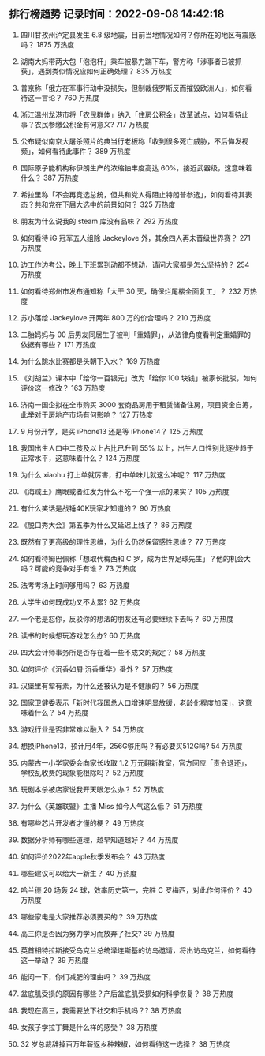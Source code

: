 
## 排行榜趋势 记录时间：2022-09-08 14:42:18
  
  1. 四川甘孜州泸定县发生 6.8 级地震，目前当地情况如何？你所在的地区有震感吗？ 1875 万热度
    
  2. 湖南大妈带两大包「泡泡杆」乘车被暴力踹下车，警方称「涉事者已被抓获」，遇到类似情况应如何正确处理？ 835 万热度
    
  3. 普京称「俄方在军事行动中没损失，但制裁俄罗斯反而摧毁欧洲人」，如何看待这一言论？ 760 万热度
    
  4. 浙江温州龙港市将「农民群体」纳入「住房公积金」改革试点，如何看待此事？农民参缴公积金有何意义? 717 万热度
    
  5. 公布疑似南京大屠杀照片的典当行老板称「收到很多死亡威胁，不后悔发视频」，如何看待此事件？ 389 万热度
    
  6. 国际原子能机构称伊朗生产的浓缩铀丰度高达 60%，接近武器级，这意味着什么？ 387 万热度
    
  7. 希拉里称「不会再竞选总统，但共和党人得阻止特朗普参选」，如何看待其表态？共和党在下届大选中的前景如何？ 325 万热度
    
  8. 朋友为什么说我的 steam 库没有品味？ 292 万热度
    
  9. 如何看待 iG 冠军五人组除 Jackeylove 外，其余四人再未晋级世界赛？ 271 万热度
    
  10. 边工作边考公，晚上下班累到动都不想动，请问大家都是怎么坚持的？ 254 万热度
    
  11. 如何看待郑州市发布通知称「大干 30 天，确保烂尾楼全面复工」？ 232 万热度
    
  12. 苏小落给 Jackeylove 开两年 800 万的价合理吗？ 210 万热度
    
  13. 二胎妈妈与 00 后男友同居生子被判「重婚罪」，从法律角度看判定重婚罪的依据有哪些？ 171 万热度
    
  14. 为什么跳水比赛都是头朝下入水？ 169 万热度
    
  15. 《刘胡兰》课本中「给你一百银元」改为「给你 100 块钱」被家长批驳，如何评价这一修改？ 163 万热度
    
  16. 济南一国企拟在全市购买 3000 套商品房用于租赁储备住房，项目资金自筹，此举对于房地产市场有何影响？ 127 万热度
    
  17. 9 月份开学，是买 iPhone13 还是等 iPhone14？ 125 万热度
    
  18. 我国出生人口中二孩及以上占比已升到 55% 以上，出生人口性别比逐步趋于正常水平，这意味着什么？ 124 万热度
    
  19. 为什么 xiaohu 打上单就厉害，打中单味儿就这么冲呢？ 117 万热度
    
  20. 《海贼王》鹰眼或者红发为什么不吃一个强一点的果实？ 105 万热度
    
  21. 有什么笑话是战锤40K玩家才知道的？ 90 万热度
    
  22. 《脱口秀大会》第五季为什么又延迟上线了？ 86 万热度
    
  23. 既然有了更高级的理性思维，为什么仍然保留感性思维？ 77 万热度
    
  24. 如何看待姆巴佩称「想取代梅西和 C 罗，成为世界足球先生」？他的机会大吗？可能的竞争对手有谁？ 73 万热度
    
  25. 法考考场上时间够用吗？ 63 万热度
    
  26. 大学生如何既成功又不太累? 62 万热度
    
  27. 一个老是怼你，反驳你的想法的朋友还有必要继续下去吗？ 60 万热度
    
  28. 读书的时候想玩游戏怎么办? 60 万热度
    
  29. 四大会计师事务所是否存在着一些不成文的规定？ 58 万热度
    
  30. 如何评价《沉香如屑·沉香重华》番外？ 57 万热度
    
  31. 汉堡里有荤有素，为什么还被认为是不健康的？ 56 万热度
    
  32. 国家卫健委表示「新时代我国总人口增速明显放缓，老龄化程度加深」，这意味着什么？ 54 万热度
    
  33. 游戏行业是否非常难以融入？ 54 万热度
    
  34. 想换iPhone13，预计用4年，256G够用吗？有必要买512G吗? 54 万热度
    
  35. 内蒙古一小学家委会向家长收取 1.2 万元翻新教室，官方回应「责令退还」，学校乱收费的现象能根除吗？ 52 万热度
    
  36. 玩剧本杀被店家说我开天眼怎么办？ 52 万热度
    
  37. 为什么《英雄联盟》主播 Miss 如今人气这么低？ 51 万热度
    
  38. 有哪些芯片开发者才懂的梗？ 49 万热度
    
  39. 数据分析师有哪些道理，越早知道越好？ 44 万热度
    
  40. 如何评价2022年apple秋季发布会？ 43 万热度
    
  41. 哪些建议可以给大一新生？ 40 万热度
    
  42. 哈兰德 20 场轰 24 球，效率历史第一，完胜 C 罗梅西，对此作何评价？ 40 万热度
    
  43. 哪些家电是大家推荐必须要买的？ 39 万热度
    
  44. 高三你是否因为努力学习而放弃了社交? 39 万热度
    
  45. 英首相特拉斯接受乌克兰总统泽连斯基的访乌邀请，将出访乌克兰，如何看待这一举动？ 39 万热度
    
  46. 能问一下，你们减肥的理由吗？ 39 万热度
    
  47. 盆底肌受损的原因有哪些？产后盆底肌受损如何科学恢复？ 38 万热度
    
  48. 我现在高三，我需要放下社交和手机吗？? 38 万热度
    
  49. 女孩子学拉丁舞是什么样的感受？ 38 万热度
    
  50. 32 岁总裁辞掉百万年薪返乡种辣椒，如何看待这一选择？ 38 万热度
    